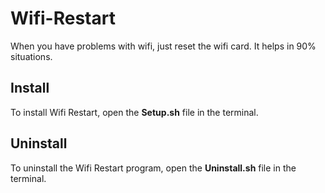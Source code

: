 # Wifi-Restart
When you have problems with wifi, just reset the wifi card. It helps in 90% situations.

## Install
To install Wifi Restart, open the **Setup.sh** file in the terminal.

## Uninstall
To uninstall the Wifi Restart program, open the **Uninstall.sh** file in the terminal.
